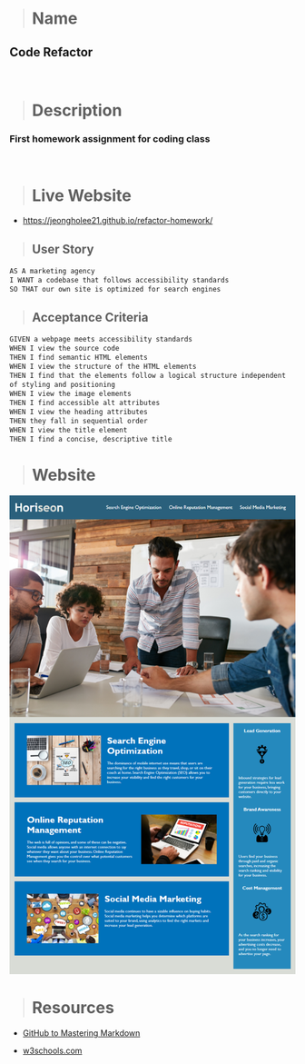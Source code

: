 ># Name  
## Code Refactor 
</br>

># Description
  ### First homework assignment for coding class
</br>

># Live Website
+ https://jeongholee21.github.io/refactor-homework/

>## User Story
```
AS A marketing agency
I WANT a codebase that follows accessibility standards
SO THAT our own site is optimized for search engines
```
>## Acceptance Criteria
```
GIVEN a webpage meets accessibility standards
WHEN I view the source code
THEN I find semantic HTML elements
WHEN I view the structure of the HTML elements
THEN I find that the elements follow a logical structure independent of styling and positioning
WHEN I view the image elements
THEN I find accessible alt attributes
WHEN I view the heading attributes
THEN they fall in sequential order
WHEN I view the title element
THEN I find a concise, descriptive title
```
># Website

[![website](./assets/images/demo.png)](https://jeongholee21.github.io/refactor-homework/)

># Resources

- [GitHub to Mastering Markdown](https://guides.github.com/features/mastering-markdown/)

- [w3schools.com](https://www.w3schools.com)